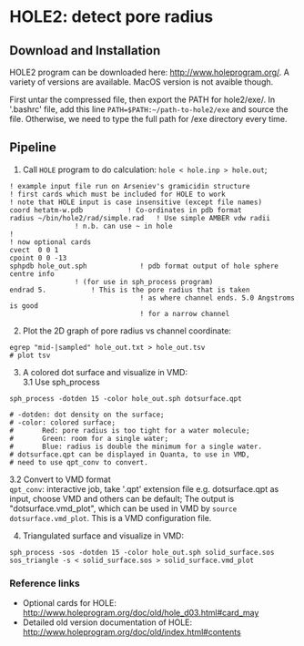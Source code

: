 # HOLE2: detect pore radius  

## Download and Installation  
HOLE2 program can be downloaded here: http://www.holeprogram.org/. A variety of versions are available. MacOS version is not avaible though. 

First untar the compressed file, then export the PATH for hole2/exe/. In '.bashrc' file, add this line `PATH=$PATH:~/path-to-hole2/exe` and source the file. Otherwise, we need to type the full path for /exe directory every time. 


## Pipeline  
1. Call `HOLE` program to do calculation: `hole < hole.inp > hole.out`;   
```
! example input file run on Arseniev's gramicidin structure
! first cards which must be included for HOLE to work
! note that HOLE input is case insensitive (except file names)
coord hetatm-w.pdb           ! Co-ordinates in pdb format
radius ~/bin/hole2/rad/simple.rad   ! Use simple AMBER vdw radii
                ! n.b. can use ~ in hole
!
! now optional cards
cvect  0 0 1
cpoint 0 0 -13
sphpdb hole_out.sph             ! pdb format output of hole sphere centre info
                ! (for use in sph_process program)
endrad 5.           ! This is the pore radius that is taken
                                ! as where channel ends. 5.0 Angstroms is good
                                ! for a narrow channel
```

2. Plot the 2D graph of pore radius vs channel coordinate:
```
egrep "mid-|sampled" hole_out.txt > hole_out.tsv
# plot tsv
```
3. A colored dot surface and visualize in VMD:  
3.1 Use sph_process
```
sph_process -dotden 15 -color hole_out.sph dotsurface.qpt

# -dotden: dot density on the surface;
# -color: colored surface;
#       Red: pore radius is too tight for a water molecule;
#       Green: room for a single water;
#       Blue: radius is double the minimum for a single water.
# dotsurface.qpt can be displayed in Quanta, to use in VMD,
# need to use qpt_conv to convert.
```
3.2 Convert to VMD format  
`qpt_conv`: interactive job, take '.qpt' extension file e.g. dotsurface.qpt as input, choose VMD and others can be default;
The output is "dotsurface.vmd_plot", which can be used in VMD by `source dotsurface.vmd_plot`. This is a VMD configuration file. 

4. Triangulated surface and visualize in VMD: 
```
sph_process -sos -dotden 15 -color hole_out.sph solid_surface.sos
sos_triangle -s < solid_surface.sos > solid_surface.vmd_plot 
```



### Reference links  
- Optional cards for HOLE: http://www.holeprogram.org/doc/old/hole_d03.html#card_may 
- Detailed old version documentation of HOLE: http://www.holeprogram.org/doc/old/index.html#contents 

